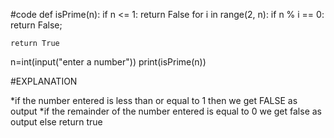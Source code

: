 #code
def isPrime(n):
    if n <= 1:
        return False
    for i in range(2, n):
        if n % i == 0:
            return False;
  
    return True
n=int(input("enter a number"))
print(isPrime(n))

#EXPLANATION

*if the number entered is less than or equal to  1 then we get FALSE as output
*if the remainder of the number entered is equal to 0 we get false as output
else return true

